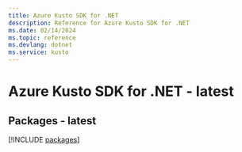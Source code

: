 ```yaml
---
title: Azure Kusto SDK for .NET
description: Reference for Azure Kusto SDK for .NET
ms.date: 02/14/2024
ms.topic: reference
ms.devlang: dotnet
ms.service: kusto
---
```

# Azure Kusto SDK for .NET - latest
## Packages - latest
[!INCLUDE [packages](kusto-index.md)]